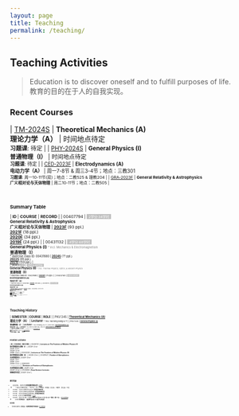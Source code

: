 ```yaml
---
layout: page
title: Teaching
permalink: /teaching/
---
```


<style>
table {
  font-family: arial, sans-serif;
  border-collapse: collapse;
  width: 100%;
}

td, th {
  border: 1px solid #dddddd;
  text-align: left;
  padding: 8px;
}

tr:nth-child(odd) {
  background-color: #dddddd;
}
</style>

<!---------------------------------------------------------------->

<script type="text/x-mathjax-config">

  MathJax.Hub.Config({
    tex2jax: {
      inlineMath: [ ['$','$'] ],
      processEscapes: true
    }
  });
</script>

<!---------------------------------------------------------------->

<script type="text/javascript"
  src="https://cdn.mathjax.org/mathjax/latest/MathJax.js?config=TeX-AMS-MML_HTMLorMML">
  </script>

<!---------------------------------------------------------------->

## <b>Teaching Activities</b>

> Education is to discover oneself and to fulfill purposes of life. <br>
> 教育的目的在于人的自我实现。

<p></p>

### **Recent Courses**

| [TM-2024S](tm24) | **Theoretical Mechanics (A)**<br>**理论力学（A）** | 时间地点待定<br><small>**习题课**: 待定 |
| [PHY-2024S](phy24) | **General Physics (I)**<br>**普通物理（I）** | 时间地点待定<br><small>**习题课**: 待定 |
| [CED-2023F](ced23) | **Electrodynamics (A)**<br>**电动力学（A）** | 周一7-8节 & 周三3-4节；地点：三教301<br><small>**习题课**: 周一10-11节(双)；地点：二教525 & 理教204 |
| [GRA-2023F](gr23) | **General Relativity & Astrophysics**<br>**广义相对论与天体物理** | 周二10-11节；地点：二教505 |

<br>
<p></p>

### **Summary Table**

| **ID** | **COURSE** | **RECORD** |
| 00407794 | <span style="background-color:#C0C0C0"><small><font color="white">&nbsp; 2学分·34学时 &nbsp;</font></small></span><br>**General Relativity & Astrophysics**<br>**广义相对论与天体物理** | [**2023F**](gr23) (93 ppl.)<br>[**2021F**](gr21) (18 ppl.)<br>[**2020F**](gr20) (34 ppl.)<br>[**2019F**](gr19) (24 ppl.) | 
| 00431132 | <span style="background-color:#C0C0C0"><small><font color="white">&nbsp; 4学分·68学时 &nbsp;</font></small></span><br>**General Physics (I)** <font color="gray"><small><small> * incl. Mechanics & Electromagnetism</small></small></font><br>**普通物理（I）**<br><small><small> * exercise class ID: 00431680 | [**2024S**](phy24) (?? ppl.)<br>[**2022S**](phy22) (95 ppl.)<br>[**2021S**](phy21) (159 ppl.) |  
| 00431133 | <span style="background-color:#C0C0C0"><small><font color="white">&nbsp; 4学分·68学时 &nbsp;</font></small></span><br>**General Physics (II)** <font color="gray"><small><small> * incl. Thermal Physics, Optics, & Modern Physics</small></small></font><br>**普通物理（II）**<br><small><small> * exercise class ID: 00431680 | [**2020F**](phy20) (75 ppl.) | 
| 00432140 | <span style="background-color:#C0C0C0"><small><font color="white">&nbsp; 4学分·68学时 &nbsp;</font></small></span><br>**Electrodynamics (A)**<br>**电动力学（A）**<br><small><small> * exercise class ID: 00432160 | [**2023F**](ced23) (100 ppl.) | 
| 00432141 | <span style="background-color:#C0C0C0"><small><font color="white">&nbsp; 3学分·51学时 &nbsp;</font></small></span><br>**Electrodynamics (B)**<br>**电动力学（B）**<br><small><small> * exercise class ID: 00432160 | [**2022F**](ced22) (30 ppl.) | 
| 00432198 | <span style="background-color:#C0C0C0"><small><font color="white">&nbsp; 4学分·68学时 &nbsp;</font></small></span><br>**Theoretical Mechanics (A)**<br>**理论力学（A）**<br><small><small> * exercise class ID: 00432205 | [**2024S**](tm24) (?? ppl.)<br>[**2022F**](thmech22) (101 ppl.)<br>[**2021F**](thmech21) (105 ppl.)<br>[**2019F**](thmech19) (96 ppl.) | 
| 00432296 | <span style="background-color:#C0C0C0"><small><font color="white">&nbsp; 2学分·34学时 &nbsp;</font></small></span><br>**Astroparticle Physics**<br>**天体粒子物理** | [**2022S**](astroparticle22) (8 ppl.) | 
| <small>课程建设中...</small> | <span style="background-color:#C0C0C0"><small><font color="white">&nbsp; 2学分·34学时 &nbsp;</font></small></span><br>**Centenary Physics**<br>**百年物理** | |

<br>
<p></p>

### **Teaching History**

| **SEMESTER** | **COURSE** | **ROLE** | 
| PKU'24S | [**Theoretical Mechanics (A)**](tm24)<br>**理论力学（A）** | **Lecturer** <small><small> * TAs: Yacheng Kang & ?? |
| PKU'24S | [**General Physics (I)**](phy24)<br>**普通物理（I）** | **Lecturer** <small><small> * TAs: Peixiang Ji & ?? |
| PKU'23F | [**Electrodynamics (A)**](ced23)<br>**电动力学（A）** | **Lecturer** <small><small> * TAs: Zexin Hu & Hanlin Song |
| PKU'23F | [**General Relativity & Astrophysics**](gr23)<br>**广义相对论与天体物理** | **Lecturer** <small><small> * TA: Peixiang Ji |
| PKU'22F | [**Electrodynamics (B)**](ced22)<br>**电动力学（B）** | **Lecturer** <small><small> * TA: Yong Gao |
| PKU'22F | [**Theoretical Mechanics (A)**](thmech22)<br>**理论力学（A）** | **Lecturer** <small><small> * TAs: Muxin Liu & Hanlin Song |
| PKU'22S | [**General Physics (I)**](phy22)<br>**普通物理（I）** | **Lecturer** <small><small> * TAs: Ping He & Zipu Fan |
| PKU'22S | [**Astroparticle Physics**](astroparticle22)<br>**天体粒子物理** | **co-Lecturer** <small><small><br><i>with</i> Profs. B.-Q. Ma, R.-X. Xu, B. Chen, Z. Li, J. Liu |
| PKU'21F | [**Theoretical Mechanics (A)**](thmech21)<br>**理论力学（A）** | **Lecturer** <small><small> * TAs: Hongbo Li & Hulin Li |
| PKU'21F | [**General Relativity & Astrophysics**](gr21)<br>**广义相对论与天体物理** | **Lecturer** <small><small> * TA: Zihang Wang |
| PKU'21S | [**General Physics (I)**](phy21)<br>**普通物理（I）** | **Lecturer** <small><small> * TAs: Yong Gao & Zhongfu Zhang |
| PKU'20F | [**General Physics (II)**](phy20)<br>**普通物理（II）** | **Lecturer** <small><small> * TAs: Chang Liu & Lei Geng |
| PKU'20F | [**General Relativity & Astrophysics**](gr20)<br>**广义相对论与天体物理** | **Lecturer** <small><small> * TA: Tai Zhou |
| PKU'19F | [**Theoretical Mechanics (A)**](thmech19)<br>**理论力学（A）** | **Lecturer** <small><small> * TAs: Chang Liu & Yong Gao |
| PKU'19F | [**General Relativity & Astrophysics**](gr19)<br>**广义相对论与天体物理** | **Lecturer** <small><small> * TA: Xionghui Cao |
| PKU'13F | [**Quantum Statistical Physics**](qsp2013)<br>**量子统计物理** | **TA** <small><small> * Lectured by Prof. Ryuichi Shindou |
| PKU'10F | **What is Science?**<br>**科学是什么** | **TA** <small><small> * Lectured by Profs. Yi Rao & Guosheng Wu |
| PKU'10S | **Probability Theory and Statistics**<br>**概率统计** | **TA** <small><small> * Lectured by Prof. Zhenxi Dong |
| PKU'09F | **Linear Algebra**<br>**线性代数** | **TA** <small><small> * Lectured by Prof. Maoying Tian <br> ** <b> Excellent Teaching Assistant</b> Award |

<br>
<p></p>

### **Frontier Lectures**

| **ID** | **COURSE** | **RECORD** |
| 00430151 | **Lectures on The Frontiers of Modern Physics (Ⅰ)**<br>**现代物理前沿讲座（I）** | 2023F (2 hr)<br>2021F (2 hr)<br>2020F (2 hr)<br>2018F (2 hr) | 
| 00432224 | **Lectures on The Frontiers of Modern Physics (ⅠI)**<br>**现代物理前沿讲座（II）** | 2023S (2 hr) | 
| 00431547 | **Frontier of Astrophysics**<br>**天体物理前沿** | 2023F (2 hr)<br>2021F (1 hr)<br>2019F (2 hr)<br>2019S (2 hr) | 
| 00920012<br><font color="gray"><small><small> * Tsinghua University</small></small></font> | **Seminars on Frontiers of Astrophysics**<br>**天体物理前沿讲座** | 2021F (2 hr)<br>2020F (2 hr) |
| 01035390 | **Boya Science Lectures**<br>**博雅理学讲堂** | 2022F (2 hr) | 

<br>

<p></p>

#### 教学奖励

- 2023年，北京大学**优秀教学团队奖** [[公告](https://portal.pku.edu.cn/portal2017/#/schoolNoticeDetail/424853)]
  - <small>**电动力学教学团队：**朱守华、刘川、刘克新、宋慧超、彭良友、刘雄军、邵立晶、刘佳
- 2023年，“北京大学本科毕业论文” **优秀指导教师奖**
- 2022年，“北京大学本科生科研训练” **优秀指导教师奖**
- 2021年，“北京大学本科生科研训练” **优秀指导教师奖**
- 2021年，北京大学“**教学优秀奖**” [[公告](https://portal.pku.edu.cn/portal2017/#/schoolNoticeDetail/393840)]
- 2020年，北京大学“第二十届青年教师教学基本功比赛”理工类**一等奖（第一名）** [[北大新闻网](https://news.pku.edu.cn/xwzh/0f1e21b1407d4b8c8e96903a5adcddd4.htm)]
  - <small>并获得“**优秀教案奖**”、“**最佳教学演示奖**”和“**最受学生欢迎奖**” 

####  相关报道

- 青年教师谈教学之“**邵立晶：打造攀登物理世界的阶梯**” [[北大教务部](https://mp.weixin.qq.com/s/c2FjHwyffPuv93Eu6cMNEw)]
